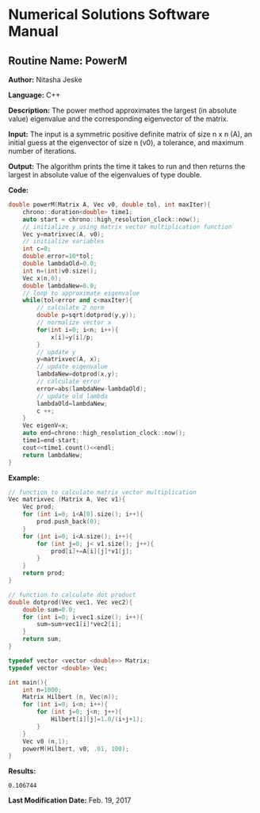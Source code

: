 # Numerical Solutions Software Manual

## **Routine Name:** PowerM

**Author:** Nitasha Jeske

**Language:** C++

**Description:** The power method approximates the largest (in absolute value) eigenvalue and the corresponding eigenvector of the matrix.

**Input:**  The input is a symmetric positive definite matrix of size n x n (A), an initial guess at the eigenvector of size n (v0), a tolerance, and maximum number of iterations.

**Output:** The algorithm prints the time it takes to run and then returns the largest in absolute value of the eigenvalues of type double. 

**Code:**
```C++
double powerM(Matrix A, Vec v0, double tol, int maxIter){
    chrono::duration<double> time1;
    auto start = chrono::high_resolution_clock::now();
    // initialize y using matrix vector multiplication function
    Vec y=matrixvec(A, v0);
    // initialize variables
    int c=0;
    double error=10*tol;
    double lambdaOld=0.0;
    int n=(int)v0.size();
    Vec x(n,0);
    double lambdaNew=0.0;
    // loop to approximate eigenvalue
    while(tol<error and c<maxIter){
        // calculate 2 norm
        double p=sqrt(dotprod(y,y));
        // normalize vector x
        for(int i=0; i<n; i++){
            x[i]=y[i]/p;
        }
        // update y
        y=matrixvec(A, x);
        // update eigenvalue
        lambdaNew=dotprod(x,y);
        // calculate error
        error=abs(lambdaNew-lambdaOld);
        // update old lambda
        lambdaOld=lambdaNew;
        c ++;
    }
    Vec eigenV=x;
    auto end=chrono::high_resolution_clock::now();
    time1=end-start;
    cout<<time1.count()<<endl;
    return lambdaNew;
}
```

**Example:**
```C++
// function to calculate matrix vector multiplication
Vec matrixvec (Matrix A, Vec v1){
    Vec prod;
    for (int i=0; i<A[0].size(); i++){
        prod.push_back(0);
    }
    for (int i=0; i<A.size(); i++){
        for (int j=0; j< v1.size(); j++){
            prod[i]+=A[i][j]*v1[j];
        }
    }
    return prod;
}

// function to calculate dot product
double dotprod(Vec vec1, Vec vec2){
    double sum=0.0;
    for (int i=0; i<vec1.size(); i++){
        sum=sum+vec1[i]*vec2[i];
    }
    return sum;
}

typedef vector <vector <double>> Matrix;
typedef vector <double> Vec;

int main(){    
    int n=1000;
    Matrix Hilbert (n, Vec(n));
    for (int i=0; i<n; i++){
        for (int j=0; j<n; j++){
            Hilbert[i][j]=1.0/(i+j+1);
        }
    }
    Vec v0 (n,1);
    powerM(Hilbert, v0, .01, 100);
}
```

**Results:**  
```
0.106744
```

**Last Modification Date:** Feb. 19, 2017
